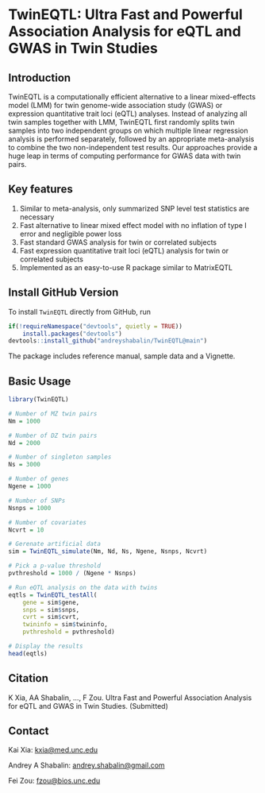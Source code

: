 # TwinEQTL: Ultra Fast and Powerful Association Analysis for eQTL and GWAS in Twin Studies

## Introduction

TwinEQTL is a computationally efficient alternative to a linear mixed-effects model (LMM)
for twin genome-wide association study (GWAS) or expression quantitative trait loci (eQTL) analyses.
Instead of analyzing all twin samples together with LMM,
TwinEQTL first randomly splits twin samples into two independent
groups on which multiple linear regression analysis is performed separately,
followed by an appropriate meta-analysis to combine the two non-independent test results.
Our approaches provide a huge leap in terms of computing performance for GWAS data with twin pairs. 

## Key features
1. Similar to meta-analysis, only summarized SNP level test statistics are necessary
2. Fast alternative to linear mixed effect model with no inflation of type I error and negligible power loss
3. Fast standard GWAS analysis for twin or correlated subjects
4. Fast expression quantitative trait loci (eQTL) analysis for twin or correlated subjects
5. Implemented as an easy-to-use R package similar to MatrixEQTL

## Install GitHub Version
To install `TwinEQTL` directly from GitHub, run

```r
if(!requireNamespace("devtools", quietly = TRUE))
    install.packages("devtools")
devtools::install_github("andreyshabalin/TwinEQTL@main")
```

The package includes reference manual, sample data and a Vignette.

## Basic Usage

```r
library(TwinEQTL)

# Number of MZ twin pairs
Nm = 1000

# Number of DZ twin pairs
Nd = 2000

# Number of singleton samples
Ns = 3000

# Number of genes
Ngene = 1000

# Number of SNPs
Nsnps = 1000

# Number of covariates
Ncvrt = 10

# Gerenate artificial data
sim = TwinEQTL_simulate(Nm, Nd, Ns, Ngene, Nsnps, Ncvrt)

# Pick a p-value threshold
pvthreshold = 1000 / (Ngene * Nsnps)

# Run eQTL analysis on the data with twins
eqtls = TwinEQTL_testAll(
    gene = sim$gene,
    snps = sim$snps,
    cvrt = sim$cvrt,
    twininfo = sim$twininfo,
    pvthreshold = pvthreshold)

# Display the results
head(eqtls)
```

## Citation
K Xia, AA Shabalin, ..., F Zou. Ultra Fast and Powerful Association
Analysis for eQTL and GWAS in Twin Studies. (Submitted)

## Contact
Kai Xia: kxia@med.unc.edu

Andrey A Shabalin: andrey.shabalin@gmail.com

Fei Zou: fzou@bios.unc.edu

